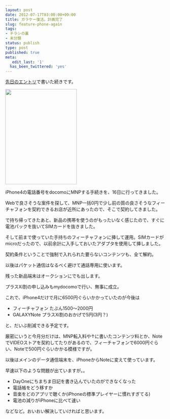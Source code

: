 ```yaml
---
layout: post
date: 2012-07-17T03:00:00+09:00
title: ガラケー復活。計画完了
slug: feature-phone-again
tags:
- チラシの裏
- 未分類
status: publish
type: post
published: true
meta:
  _edit_last: '1'
  has_been_twittered: 'yes'
---
```

<a href="http://wo.skr.jp/wp/2012/07/galaxy-note-tether.html">先日のエントリ</a>で書いた続きです。

<a href="http://wo.skr.jp/images/uploads/2012/07/2012-07-17-22.04.33.jpg"><img src="http://wo.skr.jp/images/uploads/2012/07/2012-07-17-22.04.33-225x300.jpg" alt="" title="2012-07-17 22.04.33" width="225" height="300" class="alignnone size-medium wp-image-464" /></a>

iPhone4の電話番号をdocomoにMNPする手続きを、16日に行ってきました。

Webで良さそうな案件を探して、MNP一括0円で少し前の質の良さそうなフィーチャフォンを契約できるお店が近所にあったので、そこで契約してきました。

で持ち帰ってきたあと、新品の携帯を使うのがもったいなく感じたので、すぐに電池パックを抜いてSIMカードを抜きました。

そして前まで使っていた手持ちのフィーチャフォンに挿して運用。SIMカードがmicroだったので、以前余計に入手しておいたアダプタを使用して挿しました。

<!--more-->

契約条件ということで強制で入れられた要らないコンテンツも、全て解約。

以後はパケット通信はなるべく避けて通話専用に使います。

残った新品端末はオークションにでも出します。

プラスXi割の申し込みもmydocomoで行い、無事に成立。

これで、iPhone4だけで月に6500円ぐらいかかっていたのが今後は

- フィーチャフォン たぶん1500〜2000円
- GALAXYNote プラスXi割のおかげで5円(3円？)

と、だいぶ削減できる予定です。

厳密にいうと今月分だけは、MNP転入料や↑に書いたコンテンツ料とか、NoteでVIDEOストアを契約してたりがあるので、フィーチャフォンで6000円ぐらい、Noteで500円ぐらいかかる模様ですが。

以後はメインのデータ通信端末を、iPhoneからNoteに変えて使っています。

早速以下のような問題が出ていますが。。

- DayOneにちまちま日記を書き込んでいたのができなくなった
- 電話帳をどう移すか
- 音楽をどのアプリで聴くか(iPhoneの標準プレイヤーに慣れすぎてる)
- 電池の減りがiPhoneに比べて速い

などなど。おいおい解決していければと思います。

